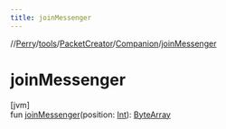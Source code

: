 ```yaml
---
title: joinMessenger
---
```

//[Perry](../../../../index.html)/[tools](../../index.html)/[PacketCreator](../index.html)/[Companion](index.html)/[joinMessenger](join-messenger.html)



# joinMessenger



[jvm]\
fun [joinMessenger](join-messenger.html)(position: [Int](https://kotlinlang.org/api/latest/jvm/stdlib/kotlin/-int/index.html)): [ByteArray](https://kotlinlang.org/api/latest/jvm/stdlib/kotlin/-byte-array/index.html)




